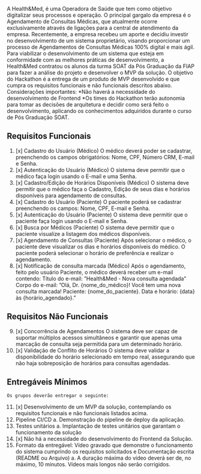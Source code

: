 A Health&Med, é uma Operadora de Saúde que tem como objetivo digitalizar
seus processos e operação. O principal gargalo da empresa é o Agendamento
de Consultas Médicas, que atualmente ocorre exclusivamente através de
ligações para a central de atendimento da empresa.
Recentemente, a empresa recebeu um aporte e decidiu investir no
desenvolvimento de um sistema proprietário, visando proporcionar um
processo de Agendamentos de Consultas Médicas 100% digital e mais ágil.
Para viabilizar o desenvolvimento de um sistema que esteja em conformidade
com as melhores práticas de desenvolvimento, a Health&Med contratou os
alunos da turma SOAT da Pós Graduação da FIAP para fazer a análise do
projeto e desenvolver o MVP da solução.
O objetivo do Hackathon é a entrega de um produto de MVP desenvolvido e
que cumpra os requisitos funcionais e não funcionais descritos abaixo.
Considerações importantes:
*Não haverá a necessidade do desenvolvimento de Frontend
*Os times do Hackathon terão autonomia para tomar as decisões de
arquitetura e decidir como será feito o desenvolvimento, aplicando os
conhecimentos adquiridos durante o curso de Pós Graduação SOAT.

## Requisitos Funcionais

1. [x] Cadastro do Usuário (Médico)
       O médico deverá poder se cadastrar, preenchendo os campos
       obrigatórios: Nome, CPF, Número CRM, E-mail e Senha.
2. [x] Autenticação do Usuário (Médico)
       O sistema deve permitir que o médico faça login usando o E-mail e uma
       Senha.
3. [x] Cadastro/Edição de Horários Disponíveis (Médico)
       O sistema deve permitir que o médico faça o Cadastro, Edição de seus
       dias e horários disponíveis para agendamento de consultas.
4. [x] Cadastro do Usuário (Paciente)
       O paciente poderá se cadastrar preenchendo os campos: Nome, CPF,
       E-mail e Senha.
5. [x] Autenticação do Usuário (Paciente)
       O sistema deve permitir que o paciente faça login usando o E-mail e
       Senha.
6. [x] Busca por Médicos (Paciente)
       O sistema deve permitir que o paciente visualize a listagem dos
       médicos disponíveis.
7. [x] Agendamento de Consultas (Paciente)
       Após selecionar o médico, o paciente deve visualizar os dias e horários
       disponíveis do médico.
       O paciente poderá selecionar o horário de preferência e realizar o
       agendamento.
8. [x] Notificação de consulta marcada (Médico)
       Após o agendamento, feito pelo usuário Paciente, o médico deverá
       receber um e-mail contendo:
       Título do e-mail:
       ”Health&Med - Nova consulta agendada”
       Corpo do e-mail:
       ”Olá, Dr. {nome_do_médico}!
       Você tem uma nova consulta marcada!
       Paciente: {nome_do_paciente}.
       Data e horário: {data} às {horário_agendado}.”

## Requisitos Não Funcionais

9. [x] Concorrência de Agendamentos
       O sistema deve ser capaz de suportar múltiplos acessos simultâneos e
       garantir que apenas uma marcação de consulta seja permitida para um
       determinado horário.
10. [x] Validação de Conflito de Horários
        O sistema deve validar a disponibilidade do horário selecionado em
        tempo real, assegurando que não haja sobreposição de horários para
        consultas agendadas.

## Entregáveis Mínimos

    Os grupos deverão entregar o seguinte:

11. [x] Desenvolvimento de um MVP da solução, contemplando os requisitos
        funcionais e não funcionais listados acima.
12. Pipeline CI/CD
    a. Demonstração do pipeline de deploy da aplicação.
13. Testes unitários
    a. Implantação de testes unitários que garantam o funcionamento da
    solução
14. [x] Não há a necessidade do desenvolvimento do Frontend da Solução.
15. Formato da entregável: Vídeo gravado que demonstre o funcionamento do
    sistema cumprindo os requisitos solicitados e Documentação escrita
    (README ou Arquivo)
    a. A duração máxima do vídeo deverá ser de, no máximo, 10 minutos.
    Vídeos mais longos não serão corrigidos.
